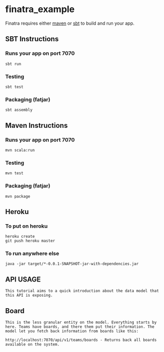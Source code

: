 # finatra_example

Finatra requires either [maven](http://maven.apache.org/) or [sbt](http://www.scala-sbt.org/release/docs/Getting-Started/Setup.html) to build and run your app.

## SBT Instructions

### Runs your app on port 7070

    sbt run

### Testing

    sbt test

### Packaging (fatjar)

    sbt assembly


## Maven Instructions

### Runs your app on port 7070

    mvn scala:run

### Testing

    mvn test

### Packaging (fatjar)

    mvn package


## Heroku

### To put on heroku

    heroku create
    git push heroku master

### To run anywhere else

    java -jar target/*-0.0.1-SNAPSHOT-jar-with-dependencies.jar

	
## API USAGE 

	This tutorial aims to a quick introduction about the data model that this API is exposing.
	
## Board

	This is the less granular entity on the model. Everything starts by here. Teams have boards, and there them put their information. The model let you fetch back information from boards like this:
	
	http://localhost:7070/api/v1/teams/boards - Returns back all boards available on the system.
	